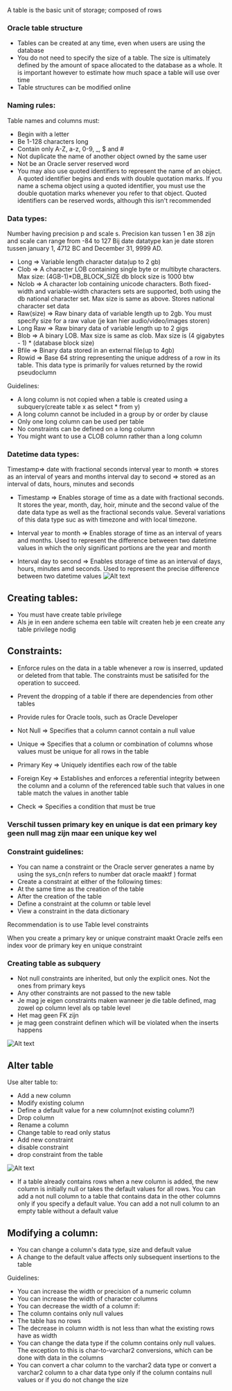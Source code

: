 A table is the basic unit of storage; composed of rows


### Oracle table structure
- Tables can be created at any time, even when users are using the database
- You do not need to specify the size of a table. The size is ultimately defined by the amount of space
  allocated to the database as a whole. It is important however to estimate how much space a table will use over time
- Table structures can be modified online


### Naming rules:
Table names and columns must:
- Begin with a letter
- Be 1-128 characters long
- Contain only A-Z, a-z, 0-9, _, $ and #
- Not duplicate the name of another object owned by the same user
- Not be an Oracle server reserved word
- You may also use quoted identifiers to represent the name of an object. A quoted identifier begins and ends with double quotation marks. If you name a schema object using a quoted identifier, you must use the double quotation marks
whenever you refer to that object. Quoted identifiers can be reserved words, although this isn't recommended



### Data types:

Number having precision p and scale s. Precision kan tussen 1 en 38 zijn and scale can range from -84 to 127
Bij date datatype kan je date storen tussen january 1, 4712 BC and December 31, 9999 AD. 



- Long => Variable length character data(up to 2 gb)
- Clob => A character LOB containing single byte or multibyte characters. Max size: (4GB-1)*DB_BLOCK_SIZE 
db block size is 1000 btw
- Nclob => A character lob containing unicode characters. Both fixed-width and variable-width characters sets are supported,
both using the db national character set. Max size is same as above. Stores national character set data
- Raw(size) => Raw binary data of variable length up to 2gb. You must specify size for a raw value
(je kan hier audio/video/images storen)
- Long Raw => Raw binary data of variable length up to 2 gigs
- Blob => A binary LOB. Max size is same as clob. Max size is (4 gigabytes - 1) * (database block size)
- Bfile => Binary data stored in an external file(up to 4gb)
- Rowid => Base 64 string representing the unique address of a row in its table. This data type is primarily for values returned by the rowid pseudoclumn


Guidelines:
- A long column is not copied when a table is created using a subquery(create table x as select * from y)
- A long column cannot be included in a group by or order by clause
- Only one long column can be used per table
- No constraints can be defined on a long column
- You might want to use a CLOB column rather than a long column


### Datetime data types:
Timestamp=> date with fractional seconds
interval year to month => stores as an interval of years and months
interval day to second => stored as an interval of dats, hours, minutes and seconds

- Timestamp => Enables storage of time as a date with fractional seconds. It stores the year, month, day, hoir, minute and the second value of the date data type as well as the fractional seconds value. Several variations of this data type suc as with timezone and with local timezone.

- Interval year to month => Enables storage of time as an interval of years and months. Used to represent the difference betweeen two datetime values in which the only significant portions are the year and month

- Interval day to second => Enables storage of time as an interval of days, hours, minutes amd seconds. Used to represent the precise
difference between two datetime values
![Alt text](<../resources/datetime data types.png>)


## Creating tables:
- You must have create table privilege
- Als je in een andere schema een table wilt createn heb je een create any table privilege nodig




## Constraints:
- Enforce rules on the data in a table whenever a row is inserred, updated or deleted from that table.
 The constraints must be satisifed for the operation to succeed.
- Prevent the dropping of a table if there are dependencies from other tables
- Provide rules for Oracle tools, such as Oracle Developer

- Not Null => Specifies that a column cannot contain a null value
- Unique => Specifies that a column or combination of columns whose values must be unique for all rows in the table
- Primary Key => Uniquely identifies each row of the table
- Foreign Key => Establishes and enforces a referential integrity between the column and a column of the referenced table such that values in one table match the values in another table
- Check => Specifies a condition that must be true

### Verschil tussen primary key en unique is dat een primary key geen null mag zijn maar een unique key wel





### Constraint guidelines:
- You can name a constraint or the Oracle server generates a name by using the sys_cn(n refers to number dat oracle maaktf ) format
- Create a constraint at either of the following times:
 - At the same time as the creation of the table
 - After the creation of the table
- Define a constraint at the column or table level
- View a constraint in the data dictionary


Recommendation is to use Table level constraints

When you create a primary key or unique constraint maakt Oracle zelfs een index voor de primary key en unique constraint



### Creating table as subquery
- Not null constraints are inherited, but only the explicit ones. Not the ones from primary keys
- Any other constraints are not passed to the new table
- Je mag je eigen constraints maken wanneer je die table defined, mag zowel op column level als op table level
- Het mag geen FK zijn
- je mag geen constraint definen which will be violated when the inserts happens

![Alt text](<../resources/create table with subquery.png>)


## Alter table

Use alter table to:
- Add a new column
- Modify existing column
- Define a default value for a new column(not existing column?)
- Drop column
- Rename a column
- Change table to read only status
- Add new constraint
- disable constraint
- drop constraint from the table

![Alt text](<../resources/alter table.png>)


- If a table already contains rows when a new column is added, the new column is initially null or takes the default values
for all rows. You can add a not null column to a table that contains data in the other columns only if you specify a default value.
You can add a not null column to an empty table without a default value

## Modifying a column:
- You can change a column's data type, size and default value
- A change to the default value affects only subsequent insertions to the table


Guidelines:
- You can increase the width or precision of a numeric column
- You can increase the width of character columns
- You can decrease the width of a column if:
 - The column contains only null values
 - The table has no rows
 - The decrease in column width is not less than what the existing rows have as width
 - You can change the data type if the column contains only null values. The exception to this is char-to-varchar2 conversions, which can be done with data in the columns
 - You can convert a char column to the varchar2 data type or convert a varchar2 column to a char data type only if the column contains null values or if you do not change the size